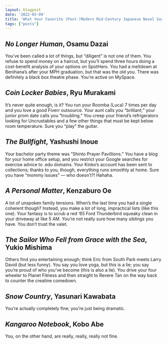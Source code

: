 ```yaml
---
layout: blogpost
date: '2022-03-09'
title: 'What Your Favorite (Post-)Modern Mid-Century Japanese Novel Says About You'
tags: ["posts"]
---
```

## *No Longer Human*, Osamu Dazai
You’ve been called a lot of things, but “diligent” is not one of them. You refuse to spend money on a haircut, but you’ll spend three hours doing a cost-benefit analysis of your options on SpotHero. You had a meltdown at Benihana’s after your MPH graduation, but that was the old you. There was definitely a black box theatre phase. You’re active on MySpace. 


## *Coin Locker Babies*, Ryu Murakami
It’s never quite enough, is it?  You run your Roomba (Luca) 7 times per day and you love a good Fiverr outsource. Your aunt calls you “brilliant;” your junior prom date calls you “troubling.” You creep your friend’s refrigerators looking for Uncrustables and a few other things that must be kept below room temperature. Sure you “play” the guitar. 


## *The Bullfight*, Yashushi Inoue
Your bachelor party theme was “Shinto Prayer Pavillions.” You have a blog for your home office setup, and you restrict your Google searches for exercise advice to .edu domains. Your Kinko’s account has been sent to collections; thanks to you, though, everything runs smoothly at home. Sure you have “mommy issues” — who doesn’t?! Hahaha.

## *A Personal Matter*, Kenzaburo Oe
A lot of unspoken family tensions. When’s the last time you had a single coherent though? Instead, you make a lot of long, impractical lists (like this one). Your fantasy is to scrub a red ‘65 Ford Thunderbird squeaky clean in your driveway at like 5 AM. You’re not really sure how many siblings you have. You don’t trust the valet. 


## *The Sailor Who Fell from Grace with the Sea*, Yukio Mishima
Others find you entertaining enough; think Eric from South Park meets Larry David (but less funny). You say you love yoga, but this is a lie; you say you’re proud of who you’ve become (this is also a lie). You drive your four wheeler to Planet Fitness and then straight to Revere Tan on the way back to counter the creatine comedown.


## *Snow Country*, Yasunari Kawabata
You’re actually completely fine; you’re just being dramatic.

## *Kangaroo Notebook*, Kobo Abe
You, on the other hand, are really, really, really not fine. 
